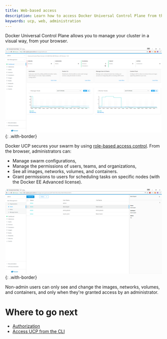 ```yaml
---
title: Web-based access
description: Learn how to access Docker Universal Control Plane from the web browser.
keywords: ucp, web, administration
---
```


Docker Universal Control Plane allows you to manage your cluster in a visual
way, from your browser.

![](../../../../../images/ucp.png){: .with-border}


Docker UCP secures your swarm by using
[role-based access control](../../admin/manage-users/index.md).
From the browser, administrators can:

* Manage swarm configurations,
* Manage the permissions of users, teams, and organizations,
* See all images, networks, volumes, and containers.
* Grant permissions to users for scheduling tasks on specific nodes
  (with the Docker EE Advanced license).  

![](../../images/web-based-access-2.png){: .with-border}

Non-admin users can only see and change the images, networks, volumes, and
containers, and only when they're granted access by an administrator.

# Where to go next

* [Authorization](../../admin/manage-users/index.md)
* [Access UCP from the CLI](cli-based-access.md)
